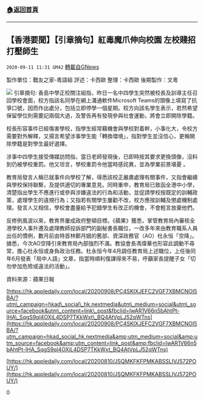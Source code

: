 ###  [:house:返回首頁](https://github.com/ourhimalayas/txt)
---

## 【香港要聞】【引章摘句】紅毒魔爪伸向校園 左校賤招打壓師生
`2020-09-11 11:31 GM42` [轉載自GNews](https://gnews.org/zh-hant/348620/)

製作單位：戰友之家-粵語組
評述：卡西歐
整理：卡西歐
後期製作：文粵


![](https://s3.amazonaws.com/gnews-media-offload/wp-content/uploads/2020/09/11111758/image001-2.png)
引章摘句:
香島中學正校關注組指，昨日一名中四學生突然被校長及訓導主任召回學校會面，校方指該名同學在網上溝通軟件Microsoft Teams的頭像上填寫了抗爭口號，因而作出處分，包括立即停學一個星期。校方向該名學生表示，若然希望保留學位則需要記兩個大過，及警告再有發現參與社會運動，將會立即開除學籍。

校長形容事件已經傷害學校，指學生經常藉機會與學校對着幹，小事化大，令校方需要對外解釋，又揚言希望涉事學生能「轉換環境」，指對學生並沒信心，更稱開除學籍是對學生最好選擇。

涉事中四學生接受傳媒訪問指，當日老師發現後，已即時按其要求更換頭像，沒料到仍被學校重罰。他又坦言，學校重罰令他當時感詫異，並為學業前景堪憂 。

教育局發言人稱已就事件向學校了解，得悉該校正嚴肅處理有關事件，又指會繼續與學校保持聯繫，及提供適切的專業意見。同時重申，教育局已致函全港中小學，清楚指出學生不應進行或參與涉嫌違法的行為和活動，並促請學校按既定的訓輔政策，處理學生的違規行為；又指若有關學生屢勸不改，校方應按訓輔及懲處機制處理。發言人又相信，學校會盡量給予犯錯學生有改正的機會，不會輕言放棄他們。

反修例風波以來，教育界屢成政府整頓目標。《蘋果》獲悉，掌管教育局內審核全港學校人事升遷及處理教師投訴部門的副秘書長職位，一改多年來由教育職系人員出任的慣例，數月前由特首林鄭月娥的舊部、資深政務官（AO）杜永恒「空降」。
據悉，今次AO空降引來教育局內部強烈不滿。教協會長馮偉華也形容此調動不尋常，擔心杜永恒或身負政治任務。杜永恒今年4月調任教育局上述職位，上任後同年6月發表「局中人語」文章，指當時順利復課得來不易，呼籲家長提醒子女「切勿參加危險或違法的活動」。



資料來源：蘋果日報

[https://hk.appledaily.com/local/20200908/PC4SKIXJEFC2VGF7XBMCNOI5BA/?utm\_campaign=hkad\_social\_hk.nextmedia&utm\_medium=social&utm\_source=facebook&utm\_content=link\_post&fbclid=IwAR1V66n5bAhtPt-IHA\_SqgS9ql4OXiL4DSP7TKkWxt\_BQ4AtVpLJ52qWTns](https://hk.appledaily.com/local/20200908/PC4SKIXJEFC2VGF7XBMCNOI5BA/?utm_campaign=hkad_social_hk.nextmedia&amp;utm_medium=social&amp;utm_source=facebook&amp;utm_content=link_post&amp;fbclid=IwAR1V66n5bAhtPt-IHA_SqgS9ql4OXiL4DSP7TKkWxt_BQ4AtVpLJ52qWTns)

[https://hk.appledaily.com/local/20200810/JSQMKFKFPMKABSSLIVJ572POUY/](https://hk.appledaily.com/local/20200810/JSQMKFKFPMKABSSLIVJ572POUY/)

0
